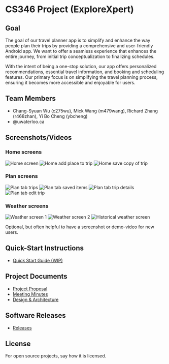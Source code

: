 # CS346 Project (ExploreXpert)

## Goal
The goal of our travel planner app is to simplify and enhance the way people plan their trips by providing a comprehensive and user-friendly Android app. We want to offer a seamless experience that enhances the entire journey, from initial trip conceptualization to finalizing schedules.

With the intent of being a one-stop solution, our app offers personalized recommendations, essential travel information, and booking and scheduling features. Our primary focus is on simplifying the travel planning process, ensuring it becomes more accessible and enjoyable for users. 

## Team Members

* Chang-Syuan Wu (c275wu), Mick Wang (m479wang), Richard Zhang (r468zhan), Yi Bo Cheng (ybcheng)
* @uwaterloo.ca

## Screenshots/Videos
### Home screens
![Home screen](screenshots/home_screen.png)
![Home add place to trip](screenshots/home_save_place_to_trip.png)
![Home save copy of trip](screenshots/save_copy_of_trip.png)

### Plan screens
![Plan tab trips](screenshots/plan_trips.png)
![Plan tab saved items](screenshots/plan_saved_items.png)
![Plan tab trip details](screenshots/trip_details.png)
![Plan tab edit trip](screenshots/edit_trip.png)

### Weather screens
![Weather screen 1](screenshots/weather_screen1.png)
![Weather screen 2](screenshots/weather_screen2.png)
![Historical weather screen](screenshots/historical_weather_screen.png)

Optional, but often helpful to have a screenshot or demo-video for new users.

## Quick-Start Instructions
* [Quick Start Guide (WIP)](https://git.uwaterloo.ca/c275wu/cs346-project/-/wikis/Quick-Start-Guide)

## Project Documents
* [Project Proposal](https://git.uwaterloo.ca/c275wu/cs346-project/-/wikis/Project-Proposal)
* [Meeting Minutes](https://git.uwaterloo.ca/c275wu/cs346-project/-/wikis/Meeting-Minutes)
* [Design & Architecture](https://git.uwaterloo.ca/c275wu/cs346-project/-/wikis/Design-Doc)

## Software Releases
* [Releases](https://git.uwaterloo.ca/c275wu/cs346-project/-/releases)

## License
For open source projects, say how it is licensed.
